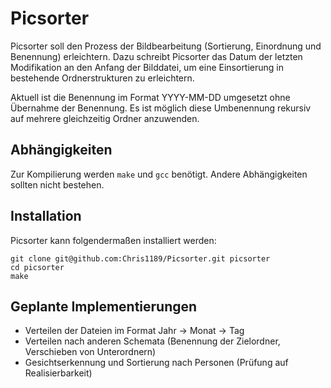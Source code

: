 # Picsorter

Picsorter soll den Prozess der Bildbearbeitung (Sortierung, Einordnung und Benennung) erleichtern.
Dazu schreibt Picsorter das Datum der letzten Modifikation an den Anfang der Bilddatei, um eine
Einsortierung in bestehende Ordnerstrukturen zu erleichtern.

Aktuell ist die Benennung im Format YYYY-MM-DD umgesetzt ohne Übernahme der Benennung.
Es ist möglich diese Umbenennung rekursiv auf mehrere gleichzeitig Ordner anzuwenden.

## Abhängigkeiten

Zur Kompilierung werden `make` und `gcc` benötigt. Andere Abhängigkeiten sollten nicht bestehen.

## Installation

Picsorter kann folgendermaßen installiert werden:

```
git clone git@github.com:Chris1189/Picsorter.git picsorter  
cd picsorter
make
```

## Geplante Implementierungen

- Verteilen der Dateien im Format Jahr -> Monat -> Tag
- Verteilen nach anderen Schemata (Benennung der Zielordner, Verschieben von Unterordnern)
- Gesichtserkennung und Sortierung nach Personen (Prüfung auf Realisierbarkeit)



